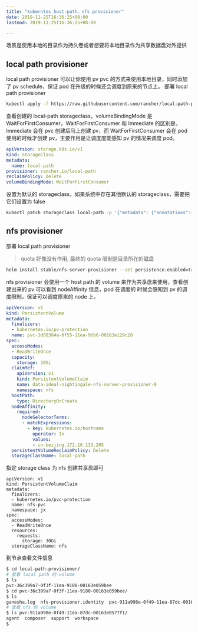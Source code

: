 ```yaml
---
title: "kuberntes host-path、nfs provisioner"
date: 2019-11-25T16:36:25+08:00
lastmod: 2019-11-25T16:36:25+08:00

---
```

场景是使用本地的目录作为持久卷或者想要将本地目录作为共享数据盘对外提供<!--more-->

## local path provisioner

local path provisioner 可以让你使用 pv pvc 的方式来使用本地目录，同时添加了 pv schedule，保证 pod 在升级的时候还会调度到原来的节点上。
部署 local path provisioner
```bash
kubectl apply -f https://raw.githubusercontent.com/rancher/local-path-provisioner/master/deploy/local-path-storage.yaml
```
查看创建的 local-path storageclass，volumeBindingMode 是 WaitForFirstConsumer，WaitForFirstConsumer 和 Immediate 的区别是，Immediate 会在 pvc
创建后马上创建 pv，而 WaitForFirstConsumer 会在 pod 使用的时候才创建 pv，主要作用是让调度度能感知 pv 的情况来调度 pod。
```yaml
apiVersion: storage.k8s.io/v1
kind: StorageClass
metadata:
  name: local-path
provisioner: rancher.io/local-path
reclaimPolicy: Delete
volumeBindingMode: WaitForFirstConsumer
```

设置为默认的 storageclass，如果系统中存在其他默认的 storageclass，需要把它们设置为 false
```bash
kubectl patch storageclass local-path -p '{"metadata": {"annotations":{"storageclass.kubernetes.io/is-default-class":"true"}}}'
```

## nfs provisioner

部署 local path provisioner
> quota 好像没有作用, 最终的 quota 限制是目录所在的磁盘

```bash
helm install stable/nfs-server-provisioner --set persistence.enabled=true,persistence.size=30Gi --namespace=nfs
```

nfs provisioner 会使用一个 host path 的 volume 来作为共享盘来使用，查看创建出来的 pv 可以看到 nodeAffinity 信息，pod 在调度的
时候会感知到 pv 的调度限制，保证可以调度原来的 node 上。

```yaml
apiVersion: v1
kind: PersistentVolume
metadata:
  finalizers:
  - kubernetes.io/pv-protection
  name: pvc-3d80384a-0f55-11ea-96b6-00163e129c28
spec:
  accessModes:
  - ReadWriteOnce
  capacity:
    storage: 30Gi
  claimRef:
    apiVersion: v1
    kind: PersistentVolumeClaim
    name: data-ideal-nightingale-nfs-server-provisioner-0
    namespace: nfs
  hostPath:
    type: DirectoryOrCreate
  nodeAffinity:
    required:
      nodeSelectorTerms:
      - matchExpressions:
        - key: kubernetes.io/hostname
          operator: In
          values:
          - cn-beijing.172.16.133.205
  persistentVolumeReclaimPolicy: Delete
  storageClassName: local-path
```

指定 storage class 为 nfs 创建共享盘即可
```
apiVersion: v1
kind: PersistentVolumeClaim
metadata:
  finalizers:
  - kubernetes.io/pvc-protection
  name: nfs-pvc
  namespace: jx
spec:
  accessModes:
  - ReadWriteOnce
  resources:
    requests:
      storage: 30Gi
  storageClassName: nfs
```

到节点查看文件信息
```bash
$ cd local-path-provisioner/
# 查看 local path 的 volume
$ ls
pvc-36c399a7-0f3f-11ea-9180-00163e059bee
$ cd pvc-36c399a7-0f3f-11ea-9180-00163e059bee/
$ ls
ganesha.log  nfs-provisioner.identity  pvc-911a998e-0f49-11ea-87dc-00163e0577f1  vfs.conf
# 查看 nfs 的 volume
$ ls pvc-911a998e-0f49-11ea-87dc-00163e0577f1/
agent  composer  support  workspace
$
```